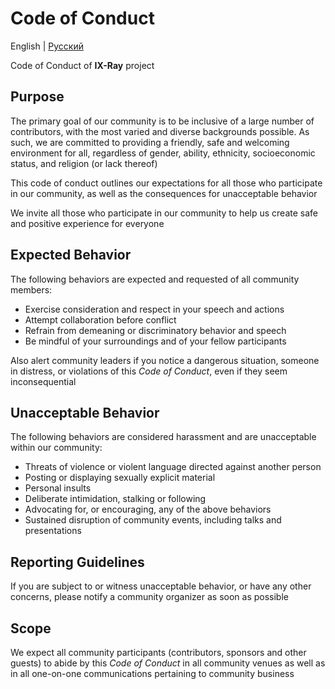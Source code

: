 # Code of Conduct

English | [Русский](./CODE_OF_CONDUCT.rus.md)

Code of Conduct of __IX-Ray__ project

## Purpose

The primary goal of our community is to be inclusive of a large number of contributors, with the most varied and diverse backgrounds possible. As such, we are committed to providing a friendly, safe and welcoming environment for all, regardless of gender, ability, ethnicity, socioeconomic status, and religion (or lack thereof)

This code of conduct outlines our expectations for all those who participate in our community, as well as the consequences for unacceptable behavior

We invite all those who participate in our community to help us create safe and positive experience for everyone

## Expected Behavior

The following behaviors are expected and requested of all community members:

- Exercise consideration and respect in your speech and actions
- Attempt collaboration before conflict
- Refrain from demeaning or discriminatory behavior and speech
- Be mindful of your surroundings and of your fellow participants

Also alert community leaders if you notice a dangerous situation, someone in distress, or violations of this _Code of Conduct_, even if they seem inconsequential

## Unacceptable Behavior

The following behaviors are considered harassment and are unacceptable within our community:

- Threats of violence or violent language directed against another person
- Posting or displaying sexually explicit material
- Personal insults
- Deliberate intimidation, stalking or following
- Advocating for, or encouraging, any of the above behaviors
- Sustained disruption of community events, including talks and presentations

## Reporting Guidelines

If you are subject to or witness unacceptable behavior, or have any other concerns, please notify a community organizer as soon as possible

## Scope

We expect all community participants (contributors, sponsors and other guests) to abide by this _Code of Conduct_ in all community venues as well as in all one-on-one communications pertaining to community business
